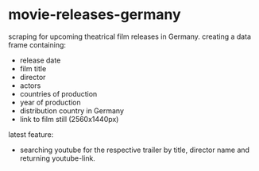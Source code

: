 # movie-releases-germany
scraping for upcoming theatrical film releases in Germany.
creating a data frame containing:
- release date
- film title
- director
- actors
- countries of production
- year of production
- distribution country in Germany
- link to film still (2560x1440px)

latest feature:
- searching youtube for the respective trailer by title, director name and returning youtube-link.
